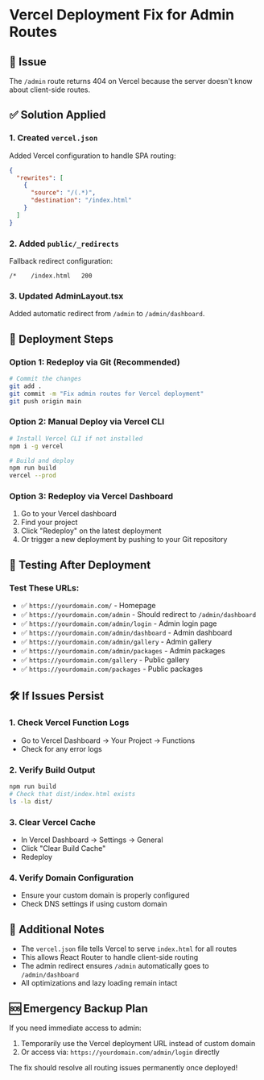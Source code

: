 # Vercel Deployment Fix for Admin Routes

## 🚨 Issue
The `/admin` route returns 404 on Vercel because the server doesn't know about client-side routes.

## ✅ Solution Applied

### 1. **Created `vercel.json`**
Added Vercel configuration to handle SPA routing:
```json
{
  "rewrites": [
    {
      "source": "/(.*)",
      "destination": "/index.html"
    }
  ]
}
```

### 2. **Added `public/_redirects`**
Fallback redirect configuration:
```
/*    /index.html   200
```

### 3. **Updated AdminLayout.tsx**
Added automatic redirect from `/admin` to `/admin/dashboard`.

## 🚀 Deployment Steps

### Option 1: Redeploy via Git (Recommended)
```bash
# Commit the changes
git add .
git commit -m "Fix admin routes for Vercel deployment"
git push origin main
```

### Option 2: Manual Deploy via Vercel CLI
```bash
# Install Vercel CLI if not installed
npm i -g vercel

# Build and deploy
npm run build
vercel --prod
```

### Option 3: Redeploy via Vercel Dashboard
1. Go to your Vercel dashboard
2. Find your project
3. Click "Redeploy" on the latest deployment
4. Or trigger a new deployment by pushing to your Git repository

## 🔧 Testing After Deployment

### Test These URLs:
- ✅ `https://yourdomain.com/` - Homepage
- ✅ `https://yourdomain.com/admin` - Should redirect to `/admin/dashboard`
- ✅ `https://yourdomain.com/admin/login` - Admin login page
- ✅ `https://yourdomain.com/admin/dashboard` - Admin dashboard
- ✅ `https://yourdomain.com/admin/gallery` - Admin gallery
- ✅ `https://yourdomain.com/admin/packages` - Admin packages
- ✅ `https://yourdomain.com/gallery` - Public gallery
- ✅ `https://yourdomain.com/packages` - Public packages

## 🛠️ If Issues Persist

### 1. Check Vercel Function Logs
- Go to Vercel Dashboard → Your Project → Functions
- Check for any error logs

### 2. Verify Build Output
```bash
npm run build
# Check that dist/index.html exists
ls -la dist/
```

### 3. Clear Vercel Cache
- In Vercel Dashboard → Settings → General
- Click "Clear Build Cache"
- Redeploy

### 4. Verify Domain Configuration
- Ensure your custom domain is properly configured
- Check DNS settings if using custom domain

## 📝 Additional Notes

- The `vercel.json` file tells Vercel to serve `index.html` for all routes
- This allows React Router to handle client-side routing
- The admin redirect ensures `/admin` automatically goes to `/admin/dashboard`
- All optimizations and lazy loading remain intact

## 🆘 Emergency Backup Plan

If you need immediate access to admin:
1. Temporarily use the Vercel deployment URL instead of custom domain
2. Or access via: `https://yourdomain.com/admin/login` directly

The fix should resolve all routing issues permanently once deployed!
